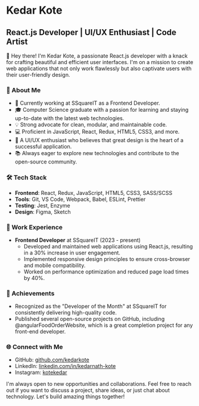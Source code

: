 # Kedar Kote

## React.js Developer | UI/UX Enthusiast | Code Artist

👋 Hey there! I'm Kedar Kote, a passionate React.js developer with a knack for crafting beautiful and efficient user interfaces. I'm on a mission to create web applications that not only work flawlessly but also captivate users with their user-friendly design.

### 🚀 About Me

- 💼 Currently working at SSquareIT as a Frontend Developer.
- 🎓 Computer Science graduate with a passion for learning and staying up-to-date with the latest web technologies.
- 💡 Strong advocate for clean, modular, and maintainable code.
- 💻 Proficient in JavaScript, React, Redux, HTML5, CSS3, and more.
- 🎨 A UI/UX enthusiast who believes that great design is the heart of a successful application.
- 📚 Always eager to explore new technologies and contribute to the open-source community.

### 🛠️ Tech Stack

- **Frontend**: React, Redux, JavaScript, HTML5, CSS3, SASS/SCSS
- **Tools**: Git, VS Code, Webpack, Babel, ESLint, Prettier
- **Testing**: Jest, Enzyme
- **Design**: Figma, Sketch

### 💼 Work Experience

- **Frontend Developer** at SSquareIT (2023 - present)
  - Developed and maintained web applications using React.js, resulting in a 30% increase in user engagement.
  - Implemented responsive design principles to ensure cross-browser and mobile compatibility.
  - Worked on performance optimization and reduced page load times by 40%.

### 🌟 Achievements

- Recognized as the "Developer of the Month" at SSquareIT for consistently delivering high-quality code.
- Published several open-source projects on GitHub, including @angularFoodOrderWebsite, which is a great completion project for any front-end developer.

### 🌐 Connect with Me

- GitHub: [github.com/kedarkote](https://github.com/kedarkote)
- LinkedIn: [linkedin.com/in/kedarnath-kote](https://linkedin.com/in/kedarnath-kote)
- Instagram: [kotekedar](https://instagram.com/kotekedar)

I'm always open to new opportunities and collaborations. Feel free to reach out if you want to discuss a project, share ideas, or just chat about technology. Let's build amazing things together!
